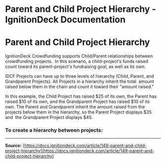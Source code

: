 # Parent and Child Project Hierarchy - IgnitionDeck Documentation

# Parent and Child Project Hierarchy

[](javascript:window.print())
IgnitionDeck Crowdfunding supports Child/Parent relationships between crowdfunding projects.  In this scenario, a child-project's funds raised count toward its parent-project's fundraising goal, as well as its own.

IDCF Projects can have up to three levels of hierarchy (Child, Parent, and Grandparent Projects). All Projects in a hierarchy inherit the total  amount raised below them in the chain and count it toward their "amount raised."

In this example, the Child Project has raised $25 of its own, the Parent has raised $10 of its own, and the Grandparent Project has raised $10 of its own. The Parent and Grandparent inherit the amount raised from the projects below them in the hierarchy, so the Parent Project displays $35 and  the Grandparent Project displays $45.

### To create a hierarchy between projects:



---
**Source:** [https://docs.ignitiondeck.com/article/149-parent-and-child-project-hierarchy](https://docs.ignitiondeck.com/article/149-parent-and-child-project-hierarchy)
